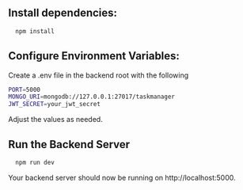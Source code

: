 
## Install dependencies:



```bash
  npm install
```

## Configure Environment Variables:
Create a .env file in the backend root with the following

```bash
PORT=5000
MONGO_URI=mongodb://127.0.0.1:27017/taskmanager
JWT_SECRET=your_jwt_secret

```
Adjust the values as needed.


## Run the Backend Server
```bash
  npm run dev

```
Your backend server should now be running on http://localhost:5000.



